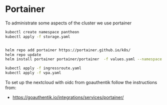 # Portainer

To administrate some aspects of the cluster we use portainer

``` bash
kubectl create namespace pantheon
kubectl apply -f storage.yaml


helm repo add portainer https://portainer.github.io/k8s/
helm repo update
helm install portainer portainer/portainer  -f values.yaml --namespace pantheon --version 1.0.63

kubectl apply -f ingressroute.yaml
kubectl apply -f vpa.yaml
```

To set up the nextcloud with oidc from goauthentik follow the instructions from:

* https://goauthentik.io/integrations/services/portainer/